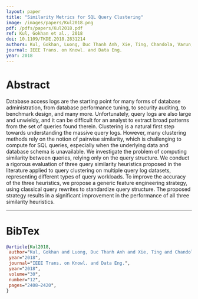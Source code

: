 ```yaml
---
layout: paper
title: "Similarity Metrics for SQL Query Clustering"
image: /images/papers/Kul2018.png
pdf: /pdfs/papers/Kul2018.pdf
ref: Kul, Gokhan et al., 2018
doi: 10.1109/TKDE.2018.2831214
authors: Kul, Gokhan, Luong, Duc Thanh Anh, Xie, Ting, Chandola, Varun, Kennedy, Oliver and Upadhyaya, Shambhu
journal: IEEE Trans. on Knowl. and Data Eng.
year: 2018
---
```


# Abstract

Database access logs are the starting point for many forms of database administration, from database performance tuning, to security auditing, to benchmark design, and many more. Unfortunately, query logs are also large and unwieldy, and it can be difficult for an analyst to extract broad patterns from the set of queries found therein. Clustering is a natural first step towards understanding the massive query logs. However, many clustering methods rely on the notion of pairwise similarity, which is challenging to compute for SQL queries, especially when the underlying data and database schema is unavailable. We investigate the problem of computing similarity between queries, relying only on the query structure. We conduct a rigorous evaluation of three query similarity heuristics proposed in the literature applied to query clustering on multiple query log datasets, representing different types of query workloads. To improve the accuracy of the three heuristics, we propose a generic feature engineering strategy, using classical query rewrites to standardize query structure. The proposed strategy results in a significant improvement in the performance of all three similarity heuristics.

---

# BibTex

```bibtex
@article{Kul2018,
 author="Kul, Gokhan and Luong, Duc Thanh Anh and Xie, Ting and Chandola, Varun and Kennedy, Oliver and Upadhyaya, Shambhu",
 year="2018",
 journal="IEEE Trans. on Knowl. and Data Eng.",
 year="2018",
 volume="30",
 number="12",
 pages="2408–2420",
}
```
